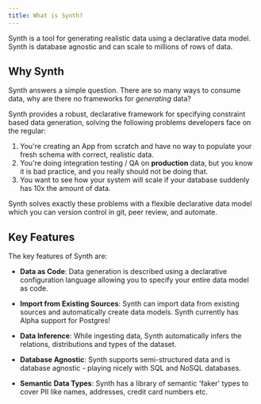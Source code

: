 ```yaml
---
title: What is Synth?
---
```


Synth is a tool for generating realistic data using a declarative data model. Synth is database agnostic and can scale to millions of rows of data.

## Why Synth

Synth answers a simple question. There are so many ways to consume data, why are there no frameworks for _generating_ data?

Synth provides a robust, declarative framework for specifying constraint based data generation, solving the following problems developers face on the regular:

1. You're creating an App from scratch and have no way to populate your fresh schema with correct, realistic data.
2. You're doing integration testing / QA on **production** data, but you know it is bad practice, and you really should not be doing that.
3. You want to see how your system will scale if your database suddenly has 10x the amount of data.

Synth solves exactly these problems with a flexible declarative data model which you can version control in git, peer review, and automate.

## Key Features

The key features of Synth are:

- **Data as Code**: Data generation is described using a declarative configuration language allowing you to specify your entire data model as code.

- **Import from Existing Sources**: Synth can import data from existing sources and automatically create data models. Synth currently has Alpha support for Postgres!

- **Data Inference**: While ingesting data, Synth automatically infers the relations, distributions and types of the dataset.

- **Database Agnostic**: Synth supports semi-structured data and is database agnostic - playing nicely with SQL and NoSQL databases.

- **Semantic Data Types**: Synth has a library of semantic 'faker' types to cover PII like names, addresses, credit card numbers etc.
